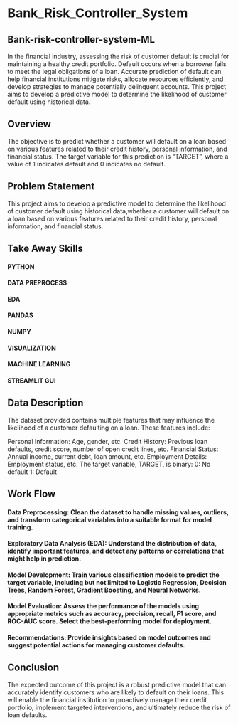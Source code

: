 # Bank_Risk_Controller_System

## Bank-risk-controller-system-ML
In the financial industry, assessing the risk of customer default is crucial for maintaining a healthy credit portfolio. Default occurs when a borrower fails to meet the legal obligations of a loan. Accurate prediction of default can help financial institutions mitigate risks, allocate resources efficiently, and develop strategies to manage potentially delinquent accounts. This project aims to develop a predictive model to determine the likelihood of customer default using historical data.

## Overview
The objective is to predict whether a customer will default on a loan based on various features related to their credit history, personal information, and financial status. The target variable for this prediction is “TARGET”, where a value of 1 indicates default and 0 indicates no default.

## Problem Statement
This project aims to develop a predictive model to determine the likelihood of customer default using historical data,whether a customer will default on a loan based on various features related to their credit history, personal information, and financial status.

## Take Away Skills
#### PYTHON
#### DATA PREPROCESS
#### EDA
#### PANDAS
#### NUMPY
#### VISUALIZATION
#### MACHINE LEARNING
#### STREAMLIT GUI

## Data Description
The dataset provided contains multiple features that may influence the likelihood of a customer defaulting on a loan. These features include:

Personal Information: Age, gender, etc.
Credit History: Previous loan defaults, credit score, number of open credit lines, etc.
Financial Status: Annual income, current debt, loan amount, etc.
Employment Details: Employment status, etc. The target variable, TARGET, is binary:
0: No default 1: Default

## Work Flow
#### Data Preprocessing: Clean the dataset to handle missing values, outliers, and transform categorical variables into a suitable format for model training.
#### Exploratory Data Analysis (EDA): Understand the distribution of data, identify important features, and detect any patterns or correlations that might help in prediction.
#### Model Development: Train various classification models to predict the target variable, including but not limited to Logistic Regression, Decision Trees, Random Forest, Gradient Boosting, and Neural Networks.
#### Model Evaluation: Assess the performance of the models using appropriate metrics such as accuracy, precision, recall, F1 score, and ROC-AUC score. Select the best-performing model for deployment.
#### Recommendations: Provide insights based on model outcomes and suggest potential actions for managing customer defaults.

## Conclusion
The expected outcome of this project is a robust predictive model that can accurately identify customers who are likely to default on their loans. This will enable the financial institution to proactively manage their credit portfolio, implement targeted interventions, and ultimately reduce the risk of loan defaults.

